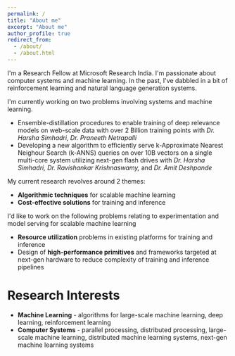 ```yaml
---
permalink: /
title: "About me"
excerpt: "About me"
author_profile: true
redirect_from: 
  - /about/
  - /about.html
---
```

I'm a Research Fellow at Microsoft Research India. I'm passionate about computer systems and machine learning. In the past, I've dabbled in a bit of reinforcement learning and natural language generation systems. 

I'm currently working on two problems involving systems and machine learning.
* Ensemble-distillation procedures to enable training of deep relevance models on web-scale data with over 2 Billion training points with *Dr. Harsha Simhadri, Dr. Praneeth Netrapalli*
* Developing a new algorithm to efficiently serve k-Approximate Nearest Neighour Search (k-ANNS) queries on over 10B vectors on a single multi-core system utilizing next-gen flash drives with *Dr. Harsha Simhadri, Dr. Ravishankar Krishnaswamy,* and *Dr. Amit Deshpande*

My current research revolves around 2 themes:
* **Algorithmic techniques** for scalable machine learning
* **Cost-effective solutions** for training and inference

I'd like to work on the following problems relating to experimentation and model serving for scalable machine learning
* **Resource utilization** problems in existing platforms for training and inference
* Design of **high-performance primitives** and frameworks targeted at next-gen hardware to reduce complexity of training and inference pipelines

Research Interests
==================
* **Machine Learning** - algorithms for large-scale machine learning, deep learning, reinforcement learning
* **Computer Systems** - parallel processing, distributed processing, large-scale machine learning, distributed machine learning systems, next-gen machine learning systems